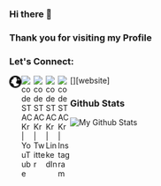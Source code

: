 ### Hi there 👋

<!--
**gyawaliamit7/gyawaliamit7** is a ✨ _special_ ✨ repository because its `README.md` (this file) appears on your GitHub profile.

Here are some ideas to get you started:

- 🔭 I’m currently working on ...
- 🌱 I’m currently learning ...
- 👯 I’m looking to collaborate on ...
- 🤔 I’m looking for help with ...
- 💬 Ask me about ...
- 📫 How to reach me: ...
- 😄 Pronouns: ...
- ⚡ Fun fact: ...
-->
### Thank you for visiting my Profile


### Let's Connect:

[<img align="left" alt="gyawaliamit7.github.io" width="22px" src="https://raw.githubusercontent.com/iconic/open-iconic/master/svg/globe.svg" />][website]
[<img align="left" alt="codeSTACKr | YouTube" width="22px" src="https://cdn.jsdelivr.net/npm/simple-icons@v3/icons/youtube.svg" />][youtube]
[<img align="left" alt="codeSTACKr | Twitter" width="22px" src="https://cdn.jsdelivr.net/npm/simple-icons@v3/icons/twitter.svg" />][twitter]
[<img align="left" alt="codeSTACKr | LinkedIn" width="22px" src="https://cdn.jsdelivr.net/npm/simple-icons@v3/icons/linkedin.svg" />][linkedin]
[<img align="left" alt="codeSTACKr | Instagram" width="22px" src="https://cdn.jsdelivr.net/npm/simple-icons@v3/icons/instagram.svg" />][instagram]

### Github Stats
<img align="left" alt="My Github Stats" src="https://github-readme-stats.codestackr.vercel.app/api?username=gyawaliamit7&show_icons=true&hide_border=true" />


[twitter]: https://twitter.com/gyawaliamit7
[youtube]: https://youtube.com/channel/UCqRu5m6P6wx1n6m77gqrrAQ
[instagram]: https://www.instagram.com/amit.lfc.gyawali
[linkedin]: https://linkedin.com/in/gyawaliamit

